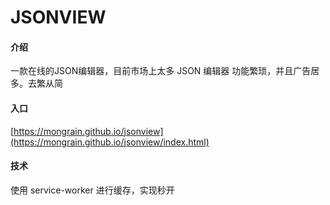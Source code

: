 # JSONVIEW

#### 介绍
一款在线的JSON编辑器，目前市场上太多 JSON 编辑器 功能繁琐，并且广告居多。去繁从简

#### 入口
[https://mongrain.github.io/jsonview](https://mongrain.github.io/jsonview/index.html)

#### 技术
使用 service-worker 进行缓存，实现秒开
